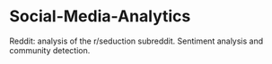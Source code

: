 # Social-Media-Analytics
Reddit: analysis of the r/seduction subreddit. Sentiment analysis and community detection.
